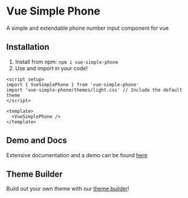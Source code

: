 # Vue Simple Phone

A simple and extendable phone number input component for vue

## Installation

1. Install from npm: `npm i vue-simple-phone`
2. Use and import in your code!

```vue
<script setup>
import { VueSimplePhone } from 'vue-simple-phone'
import 'vue-simple-phone/themes/light.css' // Include the default theme
</script>

<template>
  <VueSimplePhone />
</template>
```

## Demo and Docs

Extensive documentation and a demo can be found [here]()

## Theme Builder

Build out your own theme with our [theme builder]()!
